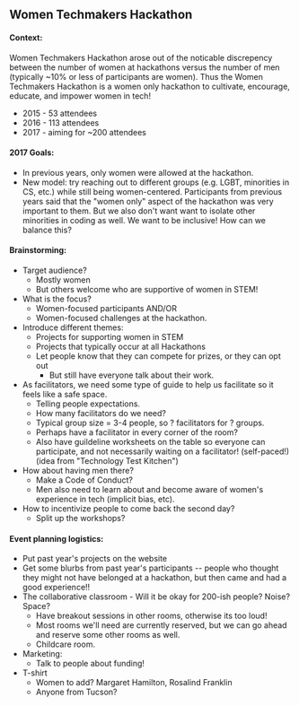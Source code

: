 ## Women Techmakers Hackathon 

#### Context: 
Women Techmakers Hackathon arose out of the noticable discrepency between the number of women at hackathons versus the number of men (typically ~10% or less of participants are women). Thus the Women Techmakers Hackathon is a women only hackathon to cultivate, encourage, educate, and impower women in tech!  

- 2015 - 53 attendees
- 2016 - 113 attendees 
- 2017 - aiming for ~200 attendees 

#### 2017 Goals:
* In previous years, only women were allowed at the hackathon.
* New model: try reaching out to different groups (e.g. LGBT, minorities in CS, etc.) while still being women-centered. Participants from previous years said that the "women only" aspect of the hackathon was very important to them. But we also don't want want to isolate other minorities in coding as well. We want to be inclusive! How can we balance this? 

#### Brainstorming:
* Target audience?
   - Mostly women
   - But others welcome who are supportive of women in STEM!
* What is the focus?
   - Women-focused participants AND/OR 
   - Women-focused challenges at the hackathon. 
* Introduce different themes:
   - Projects for supporting women in STEM
   - Projects that typically occur at all Hackathons 
   - Let people know that they can compete for prizes, or they can opt out
      - But still have everyone talk about their work.  
* As facilitators, we need some type of guide to help us facilitate so it feels like a safe space. 
   - Telling people expectations. 
   - How many facilitators do we need? 
   - Typical group size = 3-4 people, so ? facilitators for ? groups. 
   - Perhaps have a facilitator in every corner of the room?
   - Also have guildeline worksheets on the table so everyone can participate, and not necessarily waiting on a facilitator! (self-paced!) (idea from "Technology Test Kitchen")
* How about having men there?
   - Make a Code of Conduct? 
   - Men also need to learn about and become aware of women's experience in tech (implicit bias, etc).
* How to incentivize people to come back the second day?
   - Split up the workshops?


#### Event planning logistics:
* Put past year's projects on the website
* Get some blurbs from past year's participants -- people who thought they might not have belonged at a hackathon, but then came and had a good experience!! 
* The collaborative classroom - Will it be okay for 200-ish people? Noise? Space?
  - Have breakout sessions in other rooms, otherwise its too loud!
  - Most rooms we'll need are currently reserved, but we can go ahead and reserve some other rooms as well. 
  - Childcare room. 
* Marketing:
  - Talk to people about funding!  
* T-shirt
  - Women to add? Margaret Hamilton, Rosalind Franklin 
  - Anyone from Tucson?
